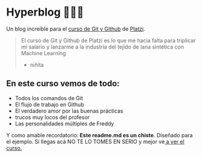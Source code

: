 # Hyperblog 🏄🏽‍♂️ 
Un blog increible para el [curso de Git y Github](https://platzi.com/cursos/git-github/ "curso de Git y Github") de [Platzi](http://platzi.com "Platzi").
> El curso de Git y Github de Platzi es lo que me hacia falta para triplicar mi salario y lanzarme a la industria del tejido de lana sintética con Machine Learning
> - niñita

## En este curso vemos de todo:
* Todos los comandos de Git
* El flujo de trabajo en Github
* El verdadero amor por las buenas prácticas
* trucos muy locos del profesor
* Las personalidades múltiples de Freddy

Y como amable recordatorio: **Este readme.md es un chiste**. 
Diseñado para el ejemplo. Si llegas acá NO TE LO TOMES EN SERIO y mejor ve[ a ver el curso.](https://platzi.com/cursos/git-github/ " **a ver el curso**.")